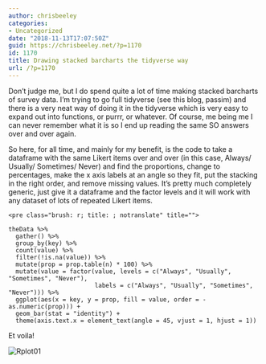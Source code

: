```yaml
---
author: chrisbeeley
categories:
- Uncategorized
date: "2018-11-13T17:07:50Z"
guid: https://chrisbeeley.net/?p=1170
id: 1170
title: Drawing stacked barcharts the tidyverse way
url: /?p=1170
---
```


Don’t judge me, but I do spend quite a lot of time making stacked barcharts of survey data. I’m trying to go full tidyverse (see this blog, passim) and there is a very neat way of doing it in the tidyverse which is very easy to expand out into functions, or purrr, or whatever. Of course, me being me I can never remember what it is so I end up reading the same SO answers over and over again.

So here, for all time, and mainly for my benefit, is the code to take a dataframe with the same Likert items over and over (in this case, Always/ Usually/ Sometimes/ Never) and find the proportions, change to percentages, make the x axis labels at an angle so they fit, put the stacking in the right order, and remove missing values. It’s pretty much completely generic, just give it a dataframe and the factor levels and it will work with any dataset of lots of repeated Likert items.

```
<pre class="brush: r; title: ; notranslate" title="">

theData %>% 
  gather() %>% 
  group_by(key) %>% 
  count(value) %>%
  filter(!is.na(value)) %>% 
  mutate(prop = prop.table(n) * 100) %>%
  mutate(value = factor(value, levels = c("Always", "Usually", "Sometimes", "Never"), 
                        labels = c("Always", "Usually", "Sometimes", "Never"))) %>% 
  ggplot(aes(x = key, y = prop, fill = value, order = -as.numeric(prop))) + 
  geom_bar(stat = "identity") + 
  theme(axis.text.x = element_text(angle = 45, vjust = 1, hjust = 1))
```

Et voila!

![Rplot01](https://chrisbeeley.net/wp-content/uploads/2018/11/Rplot01.png)